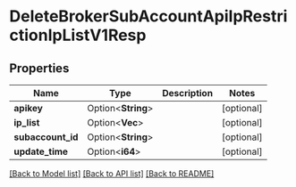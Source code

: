 # DeleteBrokerSubAccountApiIpRestrictionIpListV1Resp

## Properties

Name | Type | Description | Notes
------------ | ------------- | ------------- | -------------
**apikey** | Option<**String**> |  | [optional]
**ip_list** | Option<**Vec<String>**> |  | [optional]
**subaccount_id** | Option<**String**> |  | [optional]
**update_time** | Option<**i64**> |  | [optional]

[[Back to Model list]](../README.md#documentation-for-models) [[Back to API list]](../README.md#documentation-for-api-endpoints) [[Back to README]](../README.md)


